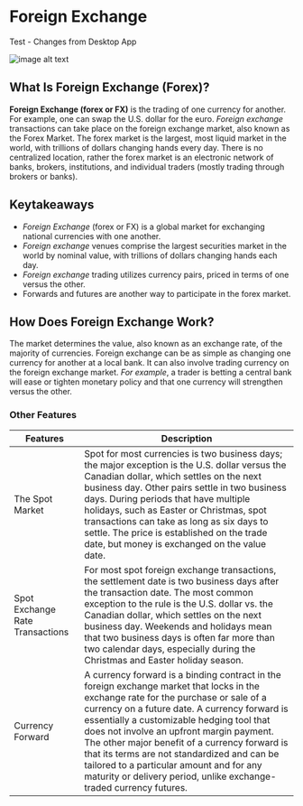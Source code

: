 
# Foreign Exchange

Test - Changes from Desktop App

![image alt text](https://github.com/vglsraghu/VGLSDOC/blob/main/fx.jfif)

## What Is Foreign Exchange (Forex)?

**Foreign Exchange (forex or FX)** is the trading of one currency for another. 
For example, one can swap the U.S. dollar for the euro.
_Foreign exchange_ transactions can take place on the foreign exchange market, also known as the Forex Market.
The forex market is the largest, most liquid market in the world, with trillions of dollars changing hands every day.
There is no centralized location, rather the forex market is an electronic network of banks, brokers, institutions, and individual traders (mostly trading through brokers or banks).

## Keytakeaways

- _Foreign Exchange_ (forex or FX) is a global market for exchanging national currencies with one another.
- _Foreign exchange_ venues comprise the largest securities market in the world by nominal value, with trillions of dollars changing hands each day.
- _Foreign exchange_ trading utilizes currency pairs, priced in terms of one versus the other.
- Forwards and futures are another way to participate in the forex market.

## How Does Foreign Exchange Work?

The market determines the value, also known as an exchange rate, of the majority of currencies. 
Foreign exchange can be as simple as changing one currency for another at a local bank.
It can also involve trading currency on the foreign exchange market.
_For example_, a trader is betting a central bank will ease or tighten monetary policy and that one currency will strengthen versus the other.

### Other Features

| Features | Description |
|----------|-------------|
|The Spot Market| Spot for most currencies is two business days; the major exception is the U.S. dollar versus the Canadian dollar, which settles on the next business day. Other pairs settle in two business days. During periods that have multiple holidays, such as Easter or Christmas, spot transactions can take as long as six days to settle. The price is established on the trade date, but money is exchanged on the value date.|
| Spot Exchange Rate Transactions | For most spot foreign exchange transactions, the settlement date is two business days after the transaction date. The most common exception to the rule is the U.S. dollar vs. the Canadian dollar, which settles on the next business day. Weekends and holidays mean that two business days is often far more than two calendar days, especially during the Christmas and Easter holiday season. |
|Currency Forward| A currency forward is a binding contract in the foreign exchange market that locks in the exchange rate for the purchase or sale of a currency on a future date. A currency forward is essentially a customizable hedging tool that does not involve an upfront margin payment. The other major benefit of a currency forward is that its terms are not standardized and can be tailored to a particular amount and for any maturity or delivery period, unlike exchange-traded currency futures.|